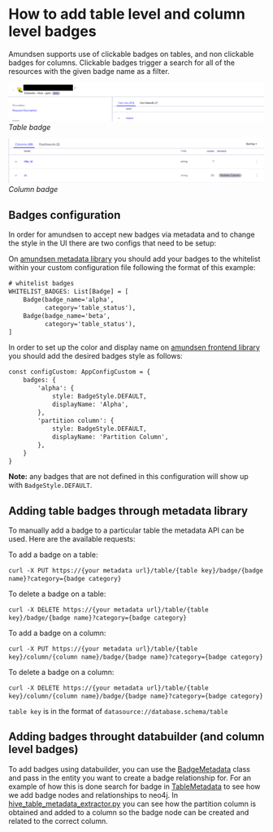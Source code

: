 # How to add table level and column level badges
Amundsen supports use of clickable badges on tables, and non clickable badges for columns. Clickable badges trigger a search for all of the resources with the given badge name as a filter.

![](../img/tutorials/table-badge.png)
*Table badge*

![](../img/tutorials/column-badge.png)
*Column badge*
## Badges configuration

In order for amundsen to accept new badges via metadata and to change the style in the UI there are two configs that need to be setup:

On [amundsen metadata library](https://github.com/amundsen-io/amundsen/blob/main/metadata/darkseal_service/config.py) you should add your badges to the whitelist within your custom configuration file following the format of this example:

```
# whitelist badges
WHITELIST_BADGES: List[Badge] = [
    Badge(badge_name='alpha',
          category='table_status'),
    Badge(badge_name='beta',
          category='table_status'),
]
```

In order to set up the color and display name on [amundsen frontend library](https://github.com/amundsen-io/amundsen/blob/main/frontend/amundsen_application/static/js/config/config-custom.ts) you should add the desired badges style as follows:

```
const configCustom: AppConfigCustom = {
    badges: {
        'alpha': {
            style: BadgeStyle.DEFAULT,
            displayName: 'Alpha',
        },
        'partition column': {
            style: BadgeStyle.DEFAULT,
            displayName: 'Partition Column',
        },
    }
}
```

**Note:** any badges that are not defined in this configuration will show up with `BadgeStyle.DEFAULT`.


## Adding table badges through metadata library
To manually add a badge to a particular table the metadata API can be used. Here are the available requests:

To add a badge on a table:
```
curl -X PUT https://{your metadata url}/table/{table key}/badge/{badge name}?category={badge category}
```

To delete a badge on a table:
```
curl -X DELETE https://{your metadata url}/table/{table key}/badge/{badge name}?category={badge category}
```

To add a badge on a column:
```
curl -X PUT https://{your metadata url}/table/{table key}/column/{column name}/badge/{badge name}?category={badge category}
```

To delete a badge on a column:
```
curl -X DELETE https://{your metadata url}/table/{table key}/column/{column name}/badge/{badge name}?category={badge category}
```

`table key` is in the format of `datasource://database.schema/table`

## Adding badges throught databuilder (and column level badges)

To add badges using databuilder, you can use the [BadgeMetadata](https://github.com/amundsen-io/amundsen/blob/main/databuilder/databuilder/models/badge.py) class and pass in the entity you want to create a badge relationship for. For an example of how this is done search for badge in [TableMetadata](https://github.com/amundsen-io/amundsen/blob/main/databuilder/databuilder/models/table_metadata.py) to see how we add badge nodes and relationships to neo4j.
In [hive_table_metadata_extractor.py](https://github.com/amundsen-io/amundsen/blob/main/databuilder/databuilder/extractor/hive_table_metadata_extractor.py#L144) you can see how the partition column is obtained and added to a column so the badge node can be created and related to the correct column.
